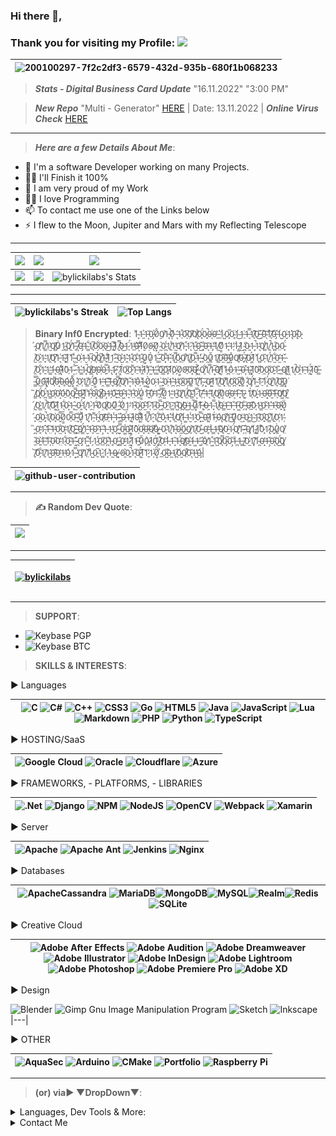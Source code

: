 ### Hi there 👋, 
### Thank you for visiting my Profile: ![](https://komarev.com/ghpvc/?username=bylickilabs&color=grey&style=plastic)
|![200100297-7f2c2df3-6579-432d-935b-680f1b068233](https://user-images.githubusercontent.com/109308073/200102033-41038eb2-92fe-4ff3-b711-23bbae4cbdcb.gif)|
|---|

> ***Stats - Digital Business Card Update*** "16.11.2022" "3:00 PM"

> ***New Repo*** "Multi - Generator" [HERE](https://github.com/bylickilabs/Multi-Generator) | Date: 13.11.2022 | ***Online Virus Check*** [HERE](https://www.virustotal.com/gui/url/67164087cd85262d94241eb483c92bcfb87231850656fdef0e3e7c1a43026c01)
---
> ***Here are a few Details About Me***:
- 🔭 I'm a software Developer working on many Projects.
- 🕵️‍♀️ I'll Finish it 100%
- 🧸 I am very proud of my Work
- 🧑‍💻 I love Programming
- 📫 To contact me use one of the Links below
- ⚡ I flew to the Moon, Jupiter and Mars with my Reflecting Telescope
---

|![](http://github-profile-summary-cards.vercel.app/api/cards/stats?username=bylickilabs&theme=github_dark)|![](http://github-profile-summary-cards.vercel.app/api/cards/productive-time?username=bylickilabs&theme=github_dark&utcOffset=8)|![](http://github-profile-summary-cards.vercel.app/api/cards/profile-details?username=bylickilabs&theme=github_dark)|
|---|---|---|
|![](http://github-profile-summary-cards.vercel.app/api/cards/repos-per-language?username=bylickilabs&theme=github_dark)|![](http://github-profile-summary-cards.vercel.app/api/cards/most-commit-language?username=bylickilabs&theme=github_dark)|![bylickilabs's Stats](https://github-readme-stats.vercel.app/api?username=bylickilabs&theme=vue-dark&show_icons=true&hide_border=true&count_private=true)|
---
|![bylickilabs's Streak](https://github-readme-streak-stats.herokuapp.com/?user=bylickilabs&theme=vue-dark&hide_border=true)|![Top Langs](https://github-readme-stats.vercel.app/api/top-langs/?username=bylickilabs&theme=vue-dark&langs_count=10)|
|---|---|
> **Binary Inf0 Encrypted**:
1̴̞̏1̵͈͐1̵͔̆0̵̡͐0̸̣̂0̸̣̍1̵̨̚0̸̦͌ ̶̛͉1̴̹͒0̷̩͆0̸̣̎0̸̢̾0̷̙̈́0̷̟̚0̶̩͗0̶̠̔ ̵̲̽1̷̺̉0̷̙̅0̴̥̈1̴́͜1̶̠̇1̶͉̿1̸̗͊0̵̎͜ ̶̠͆0̴̖͝1̸̗͝0̶̡̌1̴̺́0̵̬̇1̴̢̽0̵̢̋0̷̖̀ ̴̢́0̸̹̓1̸͇̿1̷̫̔0̸̻̆0̷̬̇1̴̻̋0̸̯̈́1̵̥̆ ̸͎̿0̶̡̕1̴͇͋1̸̘̅0̷̗͋0̷̩̈0̶̍͜1̶̯̅1̷͈͒ ̸̝̿0̶̀͜1̷̠̈́1̵̲̕0̶͕͝1̸̬͋0̸̣̓0̵̢̈0̸̛͓ ̴̰͛0̴̪̾1̸͍̾1̵̰̕0̸̩̎1̵̘͒1̷̨̋1̶̺͒0̷̺̂ ̵̟̐0̶͉̆1̶̡̔1̸̰̏0̸͇͌1̶̛̙1̷̜̓1̵͚̉1̷̛͜ ̴̪̔0̵͈̀1̵͓̚1̴͉̓0̸̻̾1̸̭̚1̵̻͑0̴̤̀0̵̟̈́ ̸̫͐0̷̼͛1̴̟̓1̸̯̔0̸̙͆1̵͉͑1̵̟͂1̸͚̌1̵̨̾ ̴̰̀0̴̦͗1̶̮͘1̴̦̅0̸̩̚0̸̳̅1̶̟̀1̸͋͜1̷̜̐ ̵̮̌0̵̺͐1̴̭̽1̴̖̊0̴̜̐1̴̪̂0̷͇͘0̷͙̉1̴͇̈́ ̷̹͆0̵͓͌1̶̝̌1̸̺̿0̴̱́0̸̣̐1̸͇̎0̴̯̿1̶̟̓ ̷̥́0̷̰̀0̷͈̆1̸̳̆0̵̫̌0̶͖͝0̷͙̉0̸̥̕0̶̟̈́ ̸̢̄0̵͔̈́1̸͉̀1̷̻́0̴̜̎1̸̲̈́1̵̫͋0̵̛̫1̶̱̌ ̸̯̋0̷̥͋1̴̛̱1̴̳̓1̶͉́0̶̪͗1̷̦͋0̵̠̃1̴͔̈́ ̵̦̅1̵̳̍1̴͓̚0̸̳̐0̶̢̒0̶̦̾0̵͍̿1̴̢̉1̵̜͆ ̸͎̈́1̷͓͂0̷̲̎0̷̮͌1̵̠̆1̶̼̾1̷̧̊1̶̰̎1̶̻̓ ̵̦̐0̷̳͠0̷̙͠1̷̧̌0̴̗͑0̸͇̓0̵̠̆0̴͓͂0̶̛̙ ̷͖͐0̸͋ͅ1̸̹̿1̶͙̅0̸̟͝1̸͔͂1̶̪̏0̷̤̉1̶̰̔ ̴̤̆0̶͎͒1̴̻̑1̸͎̂0̵̠̌0̷̼̃0̴̡̌0̴̱̑1̷̲̍ ̶̼̀0̸̭̍1̷͖͑1̸͔̚0̷̯̾1̶̠̄1̴̰̈́1̷͎̄0̶̻̋ ̵͇̿0̷̀͜0̶̢͠1̷͎̀0̸̩͌0̶͔̋0̶̥̀0̶̺́0̸͓̊ ̷̭̽0̷̛̜1̸͇̋1̷̠̈́0̷͇͒1̶̯̕1̶͇͊1̶̬̃0̸̡̿ ̸̝͊0̸̑ͅ1̵͔̌1̴̔ͅ0̶̦̉1̴͖̏0̸͇̀0̴̦̇1̴̫͑ ̴̛̟0̵̹͗1̶̪̽1̴̪̕0̴̲̌0̵̗̆0̷͚͠1̸̙̌1̴̡͠ ̴͙͘0̵̓ͅ1̸͍̏1̸̫̎0̸͓̋1̸̫̏0̴̪̌0̷̟̅0̸͚͋ ̷͓̐0̸̡̈́1̴͖̃1̷̠͝1̷̝̈́0̸͍̋1̸̞̊0̷̳͊0̷͓͘ ̸̳̃0̸̞̈́0̷̪̈́1̴͇̔0̵̜̑0̵͔̽0̵̠́0̷̝̏0̸̪̿ ̶̪̄0̴̼͆1̸͓͗1̶̦͋0̴̧̊0̸̻̅0̶̧̀1̴̗̓0̴̟͠ ̶̛̼0̶͖̂1̴͉̋1̵̤̐0̷̫̾0̷͇̇1̵̬͝0̵̣̒1̴̩͊ ̸̹̿0̸͍̏1̴̫̒1̵͍̋0̸̟̆1̸̫̈́0̴͇͝1̷͕̿1̸̩͝ ̶̩̓1̶̓ͅ1̸̝̃0̸̬̎0̸͔͑0̶̟̑0̶͕̔1̵̘͠1̵̰̄ ̷̦̈́1̸̦̒0̴̟͗1̵̠̇0̶͙̎0̶̮͠1̵̖͠0̸͖̒0̸̰̂ ̸̰́0̷̳͐1̸̩̚1̸̜͝0̴̯͠1̸͖̕1̴̖͋0̵̝͛1̵̥͘ ̷̮́0̵̭̈́1̸̞́1̷̯͛1̵̣̐0̸̣͑0̸̥̑0̷̤͘0̷͆͜ ̴̱̐0̸̇͜1̷̣̒1̵̗̌0̴̺͗0̵̰̑1̷̩͠1̴̼̋0̵̫̿ ̵̥̈0̷̼̎1̷̻̄1̴̺͊0̸̪͘0̶̇͜1̴̫̚0̷͓͐1̸̧̓ ̶̞̃0̵̯̀1̴̙̿1̸̬̾0̶͇͑1̶̲͂1̶͉̌1̵͖͆0̵̗̐ ̶̥̍0̵̲̄0̷̩̏1̵͇̔0̵̤̌1̵̤̽1̶̹̎0̵̟̑0̸͓̈ ̴̙́0̴̰̊0̴̟̚1̸̞̑0̴̘͗0̴̬̿0̸͇̄0̷̠̿0̵̤̎ ̷̝̐0̷͙͐1̸͓̋1̴̠͌1̵̭̈́0̸̗̄0̶̠̐1̶͕̾1̴͕̋ ̶͇͐0̶̦̈́1̶̱̈1̷͎̀0̶͙͋1̷͔͋1̸̬̿1̷͉̑1̸̥͋ ̵̛̫0̴̝̉1̶̙̽1̸̯̉0̸̢̂1̶͚́1̴̮̾1̷̮̔0̷͓̿ ̶̱̍0̵̞̽1̷͉̈́1̶̗̇0̴̢́0̸̥̌1̵̆͜0̷͎͆0̷̫̒ ̴̩̕0̵̳̍1̴̍͜1̴̠͊0̴̟̂0̷͇̎1̸̭̏0̷̛̹1̴̜̓ ̵̪̏0̴̥̔1̴̢̂1̶̤͠1̵͎̒0̷̫̐0̴̨̒1̸̱̂0̷̻̂ ̶̲͠0̸̳̈́1̵̮̽1̶̘̂0̷̫͂1̶̧̆1̵͉̀1̵̥̓0̷̪̽ ̵̝̿0̵͚̾0̵̪̂1̸͇̄0̵̩͑0̵̘̐0̶̞̎0̸̠̌0̶͎̉ ̷͍͘0̴̋ͅ1̸̘̊1̶̨̊0̴̼̈́0̴́͜0̸̗̍1̸͉̎0̷̮͐ ̴̗́0̶̥̔1̶̳̉1̶̞̕0̸̙̃0̵̮͗1̴̜̈́0̸̛̟1̴̦͆ ̶̠̂0̸̡͘1̷̲́1̷͚̊0̷̘̏1̷̢̑0̴̬̀0̷͈̀0̸̤̍ ̴̱̌0̶͍͛1̵̲͝1̴̩͂0̵̣̋0̴̤̕1̷̖͋0̵͍͂1̶̝̋ ̷̪́0̷̡̕1̵͖͌1̷̗́1̷̲̾0̷̲̋0̵̪̎1̵̥̀0̵̬̓ ̵̳͐0̵̮̒1̷̯̾1̸͓̓1̵͍͂0̷̧̆0̴̼̉1̷̬̈́0̷̔ͅ ̸̪͒0̴̩̓1̶̘̉1̵̝̎1̶͉̈́0̸̻̒0̶͈̍1̶͖́1̶̝̓ ̶̡̂0̸̠̉1̴͖͒1̴̺͊0̸̿ͅ0̴̡̅0̴̧̎1̶̪̉1̵͇͘ ̸̮̄0̷̫͗1̸̡͊1̴̰́0̶̝̓1̶̧̌0̴̋ͅ0̴̈́͜0̸̡̃ ̸̙͝0̵̗͋1̸̙̆1̴̛̺0̶̹͊0̷̰̓1̶̤̒0̷̗́1̵͙̿ ̷̭̓0̸̡̆1̸̤̌1̴̺̉0̵̱̅1̷̻͛1̷̖́1̶̰̀0̶̼͘ ̷͉̓0̴̯͛0̷͍̚1̵͉̋0̵̨̈́1̸͕͠1̷̱̓1̷̩̍0̸͓̈́ ̷̲̉0̴̺̌0̶̰̀1̸̪̋0̴̮́0̸̤͒0̵͉̆1̶̺̕0̷̡́|

|![github-user-contribution](https://user-images.githubusercontent.com/109308073/200136854-36889630-86c6-4fb8-b261-976b6ac08274.svg)
|---|
---
> **✍️ Random Dev Quote**:

|![](https://quotes-github-readme.vercel.app/api?type=horizontal&theme=dark)|
|---|
---

|<p align="left"><a href="https://github.com/ryo-ma/github-profile-trophy"><img src="https://github-profile-trophy.vercel.app/?username=bylickilabs" alt="bylickilabs" /></a></p>|
|---|
---

> **SUPPORT**:

- ![Keybase PGP](https://img.shields.io/keybase/pgp/bylickilabs?style=plastic)
- ![Keybase BTC](https://img.shields.io/keybase/btc/bylickilabs?style=plastic)

> **SKILLS & INTERESTS**:

► Languages

![C](https://img.shields.io/badge/c-%2300599C.svg?style=for-the-badge&logo=c&logoColor=white) ![C#](https://img.shields.io/badge/c%23-%23239120.svg?style=for-the-badge&logo=c-sharp&logoColor=white) ![C++](https://img.shields.io/badge/c++-%2300599C.svg?style=for-the-badge&logo=c%2B%2B&logoColor=white) ![CSS3](https://img.shields.io/badge/css3-%231572B6.svg?style=for-the-badge&logo=css3&logoColor=white) ![Go](https://img.shields.io/badge/go-%2300ADD8.svg?style=for-the-badge&logo=go&logoColor=white) ![HTML5](https://img.shields.io/badge/html5-%23E34F26.svg?style=for-the-badge&logo=html5&logoColor=white) ![Java](https://img.shields.io/badge/java-%23ED8B00.svg?style=for-the-badge&logo=java&logoColor=white) ![JavaScript](https://img.shields.io/badge/javascript-%23323330.svg?style=for-the-badge&logo=javascript&logoColor=%23F7DF1E) ![Lua](https://img.shields.io/badge/lua-%232C2D72.svg?style=for-the-badge&logo=lua&logoColor=white) ![Markdown](https://img.shields.io/badge/markdown-%23000000.svg?style=for-the-badge&logo=markdown&logoColor=white) ![PHP](https://img.shields.io/badge/php-%23777BB4.svg?style=for-the-badge&logo=php&logoColor=white) ![Python](https://img.shields.io/badge/python-3670A0?style=for-the-badge&logo=python&logoColor=ffdd54) ![TypeScript](https://img.shields.io/badge/typescript-%23007ACC.svg?style=for-the-badge&logo=typescript&logoColor=white)|
|---|


► HOSTING/SaaS

![Google Cloud](https://img.shields.io/badge/Google%20Cloud-%234285F4.svg?style=for-the-badge&logo=google-cloud&logoColor=white) ![Oracle](https://img.shields.io/badge/Oracle-F80000?style=for-the-badge&logo=oracle&logoColor=white) ![Cloudflare](https://img.shields.io/badge/Cloudflare-F38020?style=for-the-badge&logo=Cloudflare&logoColor=white) ![Azure](https://img.shields.io/badge/azure-%230072C6.svg?style=for-the-badge&logo=azure-devops&logoColor=white)|
|---|


► FRAMEWORKS, - PLATFORMS, - LIBRARIES

![.Net](https://img.shields.io/badge/.NET-5C2D91?style=for-the-badge&logo=.net&logoColor=white) ![Django](https://img.shields.io/badge/django-%23092E20.svg?style=for-the-badge&logo=django&logoColor=white) ![NPM](https://img.shields.io/badge/NPM-%23000000.svg?style=for-the-badge&logo=npm&logoColor=white) ![NodeJS](https://img.shields.io/badge/node.js-6DA55F?style=for-the-badge&logo=node.js&logoColor=white) ![OpenCV](https://img.shields.io/badge/opencv-%23white.svg?style=for-the-badge&logo=opencv&logoColor=white) ![Webpack](https://img.shields.io/badge/webpack-%238DD6F9.svg?style=for-the-badge&logo=webpack&logoColor=black) ![Xamarin](https://img.shields.io/badge/Xamarin-3199DC?style=for-the-badge&logo=xamarin&logoColor=white)|
|---|


► Server

![Apache](https://img.shields.io/badge/apache-%23D42029.svg?style=for-the-badge&logo=apache&logoColor=white) ![Apache Ant](https://img.shields.io/badge/Apache%20Ant-A81C7D?style=for-the-badge&logo=Apache%20Ant&logoColor=white) ![Jenkins](https://img.shields.io/badge/jenkins-%232C5263.svg?style=for-the-badge&logo=jenkins&logoColor=white) ![Nginx](https://img.shields.io/badge/nginx-%23009639.svg?style=for-the-badge&logo=nginx&logoColor=white)|
|---|


► Databases

![ApacheCassandra](https://img.shields.io/badge/cassandra-%231287B1.svg?style=for-the-badge&logo=apache-cassandra&logoColor=white) ![MariaDB](https://img.shields.io/badge/MariaDB-003545?style=for-the-badge&logo=mariadb&logoColor=white)![MongoDB](https://img.shields.io/badge/MongoDB-%234ea94b.svg?style=for-the-badge&logo=mongodb&logoColor=white)![MySQL](https://img.shields.io/badge/mysql-%2300f.svg?style=for-the-badge&logo=mysql&logoColor=white)![Realm](https://img.shields.io/badge/Realm-39477F?style=for-the-badge&logo=realm&logoColor=white)![Redis](https://img.shields.io/badge/redis-%23DD0031.svg?style=for-the-badge&logo=redis&logoColor=white)![SQLite](https://img.shields.io/badge/sqlite-%2307405e.svg?style=for-the-badge&logo=sqlite&logoColor=white)|
|---|


► Creative Cloud

![Adobe After Effects](https://img.shields.io/badge/Adobe%20After%20Effects-9999FF.svg?style=for-the-badge&logo=Adobe%20After%20Effects&logoColor=white) ![Adobe Audition](https://img.shields.io/badge/Adobe%20Audition-9999FF.svg?style=for-the-badge&logo=Adobe%20Audition&logoColor=white) ![Adobe Dreamweaver](https://img.shields.io/badge/Adobe%20Dreamweaver-FF61F6.svg?style=for-the-badge&logo=Adobe%20Dreamweaver&logoColor=white) ![Adobe Illustrator](https://img.shields.io/badge/adobeillustrator-%23FF9A00.svg?style=for-the-badge&logo=adobeillustrator&logoColor=white) ![Adobe InDesign](https://img.shields.io/badge/Adobe%20InDesign-49021F?style=for-the-badge&logo=adobeindesign&logoColor=white) ![Adobe Lightroom](https://img.shields.io/badge/Adobe%20Lightroom-31A8FF.svg?style=for-the-badge&logo=Adobe%20Lightroom&logoColor=white) ![Adobe Photoshop](https://img.shields.io/badge/adobephotoshop-%2331A8FF.svg?style=for-the-badge&logo=adobephotoshop&logoColor=white) ![Adobe Premiere Pro](https://img.shields.io/badge/Adobe%20Premiere%20Pro-9999FF.svg?style=for-the-badge&logo=Adobe%20Premiere%20Pro&logoColor=white) ![Adobe XD](https://img.shields.io/badge/Adobe%20XD-470137?style=for-the-badge&logo=Adobe%20XD&logoColor=#FF61F6)|
|---|


► Design

![Blender](https://img.shields.io/badge/blender-%23F5792A.svg?style=for-the-badge&logo=blender&logoColor=white) ![Gimp Gnu Image Manipulation Program](https://img.shields.io/badge/Gimp-657D8B?style=for-the-badge&logo=gimp&logoColor=FFFFFF) ![Sketch](https://img.shields.io/badge/Sketch-FFB387?style=for-the-badge&logo=sketch&logoColor=black) ![Inkscape](https://img.shields.io/badge/Inkscape-e0e0e0?style=for-the-badge&logo=inkscape&logoColor=080A13)
|---|


► OTHER

![AquaSec](https://img.shields.io/badge/aqua-%231904DA.svg?style=for-the-badge&logo=aqua&logoColor=#0018A8) ![Arduino](https://img.shields.io/badge/-Arduino-00979D?style=for-the-badge&logo=Arduino&logoColor=white) ![CMake](https://img.shields.io/badge/CMake-%23008FBA.svg?style=for-the-badge&logo=cmake&logoColor=white) ![Portfolio](https://img.shields.io/badge/Portfolio-%23000000.svg?style=for-the-badge&logo=firefox&logoColor=#FF7139) ![Raspberry Pi](https://img.shields.io/badge/-RaspberryPi-C51A4A?style=for-the-badge&logo=Raspberry-Pi)|
|---|
---
> **(or) via► ▼DropDown▼**:

<details>
<summary>Languages, Dev Tools & More:</summary>
<ul><li>
<details>
<summary>Languages</summary>
<a href="https://www.cprogramming.com/" target="_blank" rel="noreferrer"> <img src="https://raw.githubusercontent.com/devicons/devicon/master/icons/c/c-original.svg" alt="c" width="40" height="40"/> </a> <a href="https://www.w3schools.com/cpp/" target="_blank" rel="noreferrer"> <img src="https://raw.githubusercontent.com/devicons/devicon/master/icons/cplusplus/cplusplus-original.svg" alt="cplusplus" width="40" height="40"/> </a> <a href="https://www.w3schools.com/cs/" target="_blank" rel="noreferrer"> <img src="https://raw.githubusercontent.com/devicons/devicon/master/icons/csharp/csharp-original.svg" alt="csharp" width="40" height="40"/> </a> <a href="https://www.php.net" target="_blank" rel="noreferrer"> <img src="https://raw.githubusercontent.com/devicons/devicon/master/icons/php/php-original.svg" alt="php" width="40" height="40"/> </a> <a href="https://www.java.com" target="_blank" rel="noreferrer"> <img src="https://raw.githubusercontent.com/devicons/devicon/master/icons/java/java-original.svg" alt="java" width="40" height="40"/> </a> <a href="https://www.python.org" target="_blank" rel="noreferrer"> <img src="https://raw.githubusercontent.com/devicons/devicon/master/icons/python/python-original.svg" alt="python" width="40" height="40"/> </a> <a href="https://www.rust-lang.org" target="_blank" rel="noreferrer"> <img src="https://raw.githubusercontent.com/devicons/devicon/master/icons/rust/rust-plain.svg" alt="rust" width="40" height="40"/> </a> <a href="https://www.perl.org/" target="_blank" rel="noreferrer"> <img src="https://api.iconify.design/logos-perl.svg" alt="perl" width="40" height="40"/> </a> <a href="https://developer.apple.com/library/archive/documentation/Cocoa/Conceptual/ProgrammingWithObjectiveC/Introduction/Introduction.html" target="_blank" rel="noreferrer"> <img src="https://www.vectorlogo.zone/logos/apple_objectivec/apple_objectivec-icon.svg" alt="objectivec" width="40" height="40"/> </a> <a href="https://golang.org" target="_blank" rel="noreferrer"> <img src="https://raw.githubusercontent.com/devicons/devicon/master/icons/go/go-original.svg" alt="go" width="40" height="40"/> </a> <a href="https://developer.mozilla.org/en-US/docs/Web/JavaScript" target="_blank" rel="noreferrer"> <img src="https://raw.githubusercontent.com/devicons/devicon/master/icons/javascript/javascript-original.svg" alt="javascript" width="40" height="40"/> </a> <a href="https://www.typescriptlang.org/" target="_blank" rel="noreferrer"> <img src="https://raw.githubusercontent.com/devicons/devicon/master/icons/typescript/typescript-original.svg" alt="typescript" width="40" height="40"/> </a>
</details></li>
<li> 
<details>
<summary>Frontend Development</summary>
<a href="https://www.w3schools.com/css/" target="_blank" rel="noreferrer"> <img src="https://raw.githubusercontent.com/devicons/devicon/master/icons/css3/css3-original-wordmark.svg" alt="css3" width="40" height="40"/> </a> <a href="https://reactjs.org/" target="_blank" rel="noreferrer"> <img src="https://raw.githubusercontent.com/devicons/devicon/master/icons/react/react-original-wordmark.svg" alt="react" width="40" height="40"/> </a> <a href="https://backbonejs.org" target="_blank" rel="noreferrer"> <img src="https://raw.githubusercontent.com/devicons/devicon/master/icons/backbonejs/backbonejs-original-wordmark.svg" alt="backbonejs" width="40" height="40"/> </a> <a href="https://www.w3.org/html/" target="_blank" rel="noreferrer"> <img src="https://raw.githubusercontent.com/devicons/devicon/master/icons/html5/html5-original-wordmark.svg" alt="html5" width="40" height="40"/> </a> <a href="https://www.wxwidgets.org/" target="_blank" rel="noreferrer"> <img src="https://upload.wikimedia.org/wikipedia/commons/b/bb/WxWidgets.svg" alt="wx_widgets" width="40" height="40"/> </a> <a href="https://www.gtk.org/" target="_blank" rel="noreferrer"> <img src="https://upload.wikimedia.org/wikipedia/commons/7/71/GTK_logo.svg" alt="gtk" width="40" height="40"/> </a>
</details></li>
<li>  
<details>
<summary>Backend Development</summary>
<a href="https://expressjs.com" target="_blank" rel="noreferrer"> <img src="https://raw.githubusercontent.com/devicons/devicon/master/icons/express/express-original-wordmark.svg" alt="express" width="40" height="40"/> </a> <a href="https://nodejs.org" target="_blank" rel="noreferrer"> <img src="https://raw.githubusercontent.com/devicons/devicon/master/icons/nodejs/nodejs-original-wordmark.svg" alt="nodejs" width="40" height="40"/> </a> <a href="https://www.nginx.com" target="_blank" rel="noreferrer"> <img src="https://raw.githubusercontent.com/devicons/devicon/master/icons/nginx/nginx-original.svg" alt="nginx" width="40" height="40"/> </a> <a href="https://kafka.apache.org/" target="_blank" rel="noreferrer"> <img src="https://www.vectorlogo.zone/logos/apache_kafka/apache_kafka-icon.svg" alt="kafka" width="40" height="40"/> </a> <a href="https://graphql.org" target="_blank" rel="noreferrer"> <img src="https://www.vectorlogo.zone/logos/graphql/graphql-icon.svg" alt="graphql" width="40" height="40"/> </a> <a href="https://lucene.apache.org/solr/" target="_blank" rel="noreferrer"> <img src="https://www.vectorlogo.zone/logos/apache_solr/apache_solr-icon.svg" alt="solr" width="40" height="40"/> </a> <a href="https://openresty.org/" target="_blank" rel="noreferrer"> <img src="https://openresty.org/images/logo.png" alt="openresty" width="40" height="40"/> <a href="https://nestjs.com/" target="_blank" rel="noreferrer"> <img src="https://raw.githubusercontent.com/devicons/devicon/master/icons/nestjs/nestjs-plain.svg" alt="nestjs" width="40" height="40"/> </a>
</details></li>
<li>  
<details>
<summary>Mobile Development</summary>
<a href="https://developer.android.com" target="_blank" rel="noreferrer"> <img src="https://raw.githubusercontent.com/devicons/devicon/master/icons/android/android-original-wordmark.svg" alt="android" width="40" height="40"/> </a> <a href="https://dotnet.microsoft.com/apps/xamarin" target="_blank" rel="noreferrer"> <img src="https://raw.githubusercontent.com/detain/svg-logos/780f25886640cef088af994181646db2f6b1a3f8/svg/xamarin.svg" alt="xamarin" width="40" height="40"/> </a> <a href="https://reactnative.dev/" target="_blank" rel="noreferrer"> <img src="https://reactnative.dev/img/header_logo.svg" alt="reactnative" width="40" height="40"/> </a>
</details></li>
<li>
<details>
<summary>Database</summary>
<a href="https://www.oracle.com/" target="_blank" rel="noreferrer"> <img src="https://raw.githubusercontent.com/devicons/devicon/master/icons/oracle/oracle-original.svg" alt="oracle" width="40" height="40"/> </a> <a href="https://www.mysql.com/" target="_blank" rel="noreferrer"> <img src="https://raw.githubusercontent.com/devicons/devicon/master/icons/mysql/mysql-original-wordmark.svg" alt="mysql" width="40" height="40"/> </a> <a href="https://www.microsoft.com/en-us/sql-server" target="_blank" rel="noreferrer"> <img src="https://www.svgrepo.com/show/303229/microsoft-sql-server-logo.svg" alt="mssql" width="40" height="40"/> </a> <a href="https://www.mongodb.com/" target="_blank" rel="noreferrer"> <img src="https://raw.githubusercontent.com/devicons/devicon/master/icons/mongodb/mongodb-original-wordmark.svg" alt="mongodb" width="40" height="40"/> </a> <a href="https://www.postgresql.org" target="_blank" rel="noreferrer"> <img src="https://raw.githubusercontent.com/devicons/devicon/master/icons/postgresql/postgresql-original-wordmark.svg" alt="postgresql" width="40" height="40"/> </a> <a href="https://cassandra.apache.org/" target="_blank" rel="noreferrer"> <img src="https://www.vectorlogo.zone/logos/apache_cassandra/apache_cassandra-icon.svg" alt="cassandra" width="40" height="40"/> </a> <a href="https://mariadb.org/" target="_blank" rel="noreferrer"> <img src="https://www.vectorlogo.zone/logos/mariadb/mariadb-icon.svg" alt="mariadb" width="40" height="40"/> </a> <a href="https://hive.apache.org/" target="_blank" rel="noreferrer"> <img src="https://www.vectorlogo.zone/logos/apache_hive/apache_hive-icon.svg" alt="hive" width="40" height="40"/> </a> <a href="https://redis.io" target="_blank" rel="noreferrer"> <img src="https://raw.githubusercontent.com/devicons/devicon/master/icons/redis/redis-original-wordmark.svg" alt="redis" width="40" height="40"/> </a> </a> <a href="https://www.sqlite.org/" target="_blank" rel="noreferrer"> <img src="https://www.vectorlogo.zone/logos/sqlite/sqlite-icon.svg" alt="sqlite" width="40" height="40"/> <a href="https://realm.io/" target="_blank" rel="noreferrer"> <img src="https://raw.githubusercontent.com/bestofjs/bestofjs-webui/8665e8c267a0215f3159df28b33c365198101df5/public/logos/realm.svg" alt="realm" width="40" height="40"/> </a>
</details></li>
<li>
<details>
<summary>Framework</summary>
<a href="https://dotnet.microsoft.com/" target="_blank" rel="noreferrer"> <img src="https://raw.githubusercontent.com/devicons/devicon/master/icons/dot-net/dot-net-original-wordmark.svg" alt="dotnet" width="40" height="40"/> </a> <a href="https://www.electronjs.org" target="_blank" rel="noreferrer"> <img src="https://raw.githubusercontent.com/devicons/devicon/master/icons/electron/electron-original.svg" alt="electron" width="40" height="40"/> </a> <a href="https://quasar.dev/" target="_blank" rel="noreferrer"> <img src="https://cdn.quasar.dev/logo/svg/quasar-logo.svg" alt="quasar" width="40" height="40"/> </a>
</details></li>
<li> 
<details>
<summary>Software</summary>
<a href="https://www.blender.org/" target="_blank" rel="noreferrer"> <img src="https://download.blender.org/branding/community/blender_community_badge_white.svg" alt="blender" width="40" height="40"/> </a> <a href="https://www.mathworks.com/" target="_blank" rel="noreferrer"> <img src="https://upload.wikimedia.org/wikipedia/commons/2/21/Matlab_Logo.png" alt="matlab" width="40" height="40"/> </a> <a href="https://www.sketch.com/" target="_blank" rel="noreferrer"> <img src="https://www.vectorlogo.zone/logos/sketchapp/sketchapp-icon.svg" alt="sketch" width="40" height="40"/> </a> <a href="https://www.framer.com/" target="_blank" rel="noreferrer"> <img src="https://www.vectorlogo.zone/logos/framer/framer-icon.svg" alt="framer" width="40" height="40"/> </a><a href="https://www.figma.com/" target="_blank" rel="noreferrer"> <img src="https://www.vectorlogo.zone/logos/figma/figma-icon.svg" alt="figma" width="40" height="40"/> </a> <a href="https://www.invisionapp.com/" target="_blank" rel="noreferrer"> <img src="https://www.vectorlogo.zone/logos/invisionapp/invisionapp-icon.svg" alt="invision" width="40" height="40"/> </a> <a href="https://www.adobe.com/in/products/illustrator.html" target="_blank" rel="noreferrer"> <img src="https://www.vectorlogo.zone/logos/adobe_illustrator/adobe_illustrator-icon.svg" alt="illustrator" width="40" height="40"/> </a> <a href="https://www.adobe.com/products/xd.html" target="_blank" rel="noreferrer"> <img src="https://cdn.worldvectorlogo.com/logos/adobe-xd.svg" alt="xd" width="40" height="40"/> </a> <a href="https://www.photoshop.com/en" target="_blank" rel="noreferrer"> <img src="https://raw.githubusercontent.com/devicons/devicon/master/icons/photoshop/photoshop-line.svg" alt="photoshop" width="40" height="40"/> </a>
</details></li>
<li> 
<details>
<summary>Game Engines</summary>
<a href="https://unity.com/" target="_blank" rel="noreferrer"> <img src="https://www.vectorlogo.zone/logos/unity3d/unity3d-icon.svg" alt="unity" width="40" height="40"/> </a> <a href="https://unrealengine.com/" target="_blank" rel="noreferrer"> <img src="https://raw.githubusercontent.com/kenangundogan/fontisto/036b7eca71aab1bef8e6a0518f7329f13ed62f6b/icons/svg/brand/unreal-engine.svg" alt="unreal" width="40" height="40"/> </a>
</details></li>
<li> 
<details>
<summary>OTHER</summary>
<a href="https://www.linux.org/" target="_blank" rel="noreferrer"> <img src="https://raw.githubusercontent.com/devicons/devicon/master/icons/linux/linux-original.svg" alt="linux" width="40" height="40"/> </a> <a href="https://git-scm.com/" target="_blank" rel="noreferrer"> <img src="https://www.vectorlogo.zone/logos/git-scm/git-scm-icon.svg" alt="git" width="40" height="40"/> </a> <a href="https://www.arduino.cc/" target="_blank" rel="noreferrer"> <img src="https://cdn.worldvectorlogo.com/logos/arduino-1.svg" alt="arduino" width="40" height="40"/> </a>
</details></li></ul>
</details>

<details>
<summary>Contact Me</summary>
<ul><li>
<details>
<summary>Keybase</summary>
© https://keybase.io/bylickilabs
</details></li>
<li> 
<details>
<summary>Github</summary>
© https://github.com/bylickilabs
</details></li>
<li>  
<details>
<summary>Twitter</summary>
© https://twitter.com/DonDada_1703
</details></li>
<li>  
<details>
<summary>Twitch</summary>
© https://www.twitch.tv/dondada1703
</details></li>
<li>
<details>
<summary>TikTok</summary>
© https://www.tiktok.com/@dondada_1703
</details></li>
<li>
<details>
<summary>soundcloud</summary>
© https://soundcloud.com/don-dada-1703
</details></li>
<li> 
<details>
<summary>Instagram</summary>
© https://www.instagram.com/Dondada_1703/
</details></li>
<li> 
<details>
<summary>Telegram</summary>
© https://t.me/Bylickilabs  
</details></li></ul>
<!-- Proudly created with GPRM ( https://gprm.itsvg.in ) -->
<!--
**bylickilabs/bylickilabs** is a ✨ _special_ ✨ repository because its `README.md` (this file) appears on your GitHub profile.
Here are some ideas to get you started:
-->
